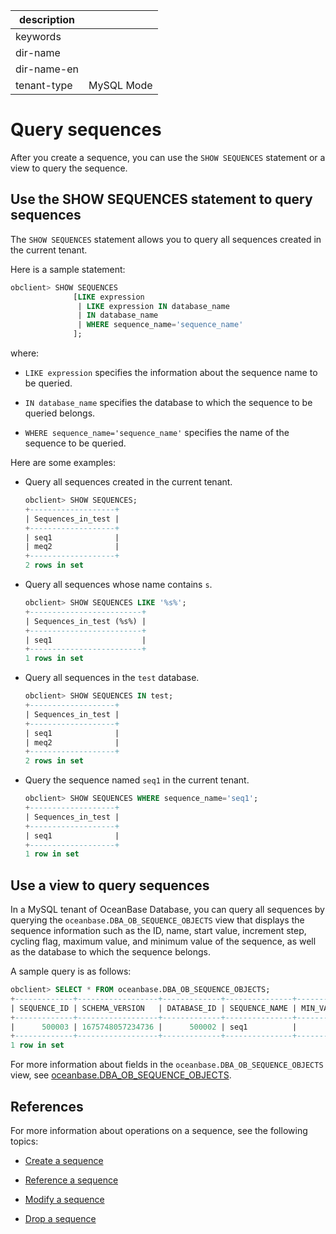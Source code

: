 | description ||
|---|---|
| keywords ||
| dir-name ||
| dir-name-en ||
| tenant-type | MySQL Mode |

# Query sequences

After you create a sequence, you can use the `SHOW SEQUENCES` statement or a view to query the sequence.

## Use the SHOW SEQUENCES statement to query sequences

The `SHOW SEQUENCES` statement allows you to query all sequences created in the current tenant.

Here is a sample statement:

```sql
obclient> SHOW SEQUENCES
              [LIKE expression
               | LIKE expression IN database_name
               | IN database_name
               | WHERE sequence_name='sequence_name'
              ];
```

where:

* `LIKE expression` specifies the information about the sequence name to be queried.

* `IN database_name` specifies the database to which the sequence to be queried belongs.

* `WHERE sequence_name='sequence_name'` specifies the name of the sequence to be queried.

Here are some examples:

* Query all sequences created in the current tenant.

   ```sql
   obclient> SHOW SEQUENCES;
   +-------------------+
   | Sequences_in_test |
   +-------------------+
   | seq1              |
   | meq2              |
   +-------------------+
   2 rows in set
   ```

* Query all sequences whose name contains `s`.

   ```sql
   obclient> SHOW SEQUENCES LIKE '%s%';
   +-------------------------+
   | Sequences_in_test (%s%) |
   +-------------------------+
   | seq1                    |
   +-------------------------+
   1 rows in set
   ```

* Query all sequences in the `test` database.

   ```sql
   obclient> SHOW SEQUENCES IN test;
   +-------------------+
   | Sequences_in_test |
   +-------------------+
   | seq1              |
   | meq2              |
   +-------------------+
   2 rows in set
   ```

* Query the sequence named `seq1` in the current tenant.

   ```sql
   obclient> SHOW SEQUENCES WHERE sequence_name='seq1';
   +-------------------+
   | Sequences_in_test |
   +-------------------+
   | seq1              |
   +-------------------+
   1 row in set
   ```

## Use a view to query sequences

In a MySQL tenant of OceanBase Database, you can query all sequences by querying the `oceanbase.DBA_OB_SEQUENCE_OBJECTS` view that displays the sequence information such as the ID, name, start value, increment step, cycling flag, maximum value, and minimum value of the sequence, as well as the database to which the sequence belongs.

A sample query is as follows:

```sql
obclient> SELECT * FROM oceanbase.DBA_OB_SEQUENCE_OBJECTS;
+-------------+------------------+-------------+---------------+-----------+-----------+--------------+------------+------------+------------+------------+---------------------+
| SEQUENCE_ID | SCHEMA_VERSION   | DATABASE_ID | SEQUENCE_NAME | MIN_VALUE | MAX_VALUE | INCREMENT_BY | START_WITH | CACHE_SIZE | ORDER_FLAG | CYCLE_FLAG | IS_SYSTEM_GENERATED |
+-------------+------------------+-------------+---------------+-----------+-----------+--------------+------------+------------+------------+------------+---------------------+
|      500003 | 1675748057234736 |      500002 | seq1          |         1 |        10 |            2 |          1 |         30 |          0 |          0 |                   0 |
+-------------+------------------+-------------+---------------+-----------+-----------+--------------+------------+------------+------------+------------+---------------------+
1 row in set
```

For more information about fields in the `oceanbase.DBA_OB_SEQUENCE_OBJECTS` view, see [oceanbase.DBA_OB_SEQUENCE_OBJECTS](../../../700.system-views/400.system-view-of-mysql-mode/200.dictionary-view-of-mysql-mode/11100.o-dba_ob_sequence_objects-of-mysql-mode.md).

## References

For more information about operations on a sequence, see the following topics:

* [Create a sequence](../700.manage-sequence-of-mysql-mode/100.create-a-sequence-of-mysql-mode.md)

* [Reference a sequence](../700.manage-sequence-of-mysql-mode/300.use-a-sequence-of-mysql-mode.md)

* [Modify a sequence](../700.manage-sequence-of-mysql-mode/400.modify-a-sequence-of-mysql-mode.md)

* [Drop a sequence](../700.manage-sequence-of-mysql-mode/500.delete-a-squence-of-mysql-mode.md)